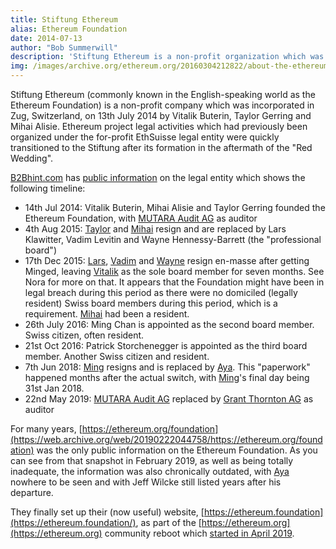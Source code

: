 ```yaml
---
title: Stiftung Ethereum
alias: Ethereum Foundation
date: 2014-07-13
author: "Bob Summerwill"
description: 'Stiftung Ethereum is a non-profit organization which was incorporated in Zug in July 2014.  It is more commonly known by its English name - the Ethereum Foundation.'
img: /images/archive.org/ethereum.org/20160304212822/about-the-ethereum-foundation.png
---
```


Stiftung Ethereum (commonly known in the English-speaking world as the Ethereum Foundation) is a non-profit company which was incorporated in Zug, Switzerland, on 13th July 2014 by Vitalik Buterin, Taylor Gerring and Mihai Alisie.  Ethereum project legal activities which had previously been organized under the for-profit EthSuisse legal entity were quickly transitioned to the Stiftung after its formation in the aftermath of the "Red Wedding".

[B2Bhint.com](https://b2bhint.com) has [public information](https://b2bhint.com/en/company/ch/stiftung-ethereum--CHE-292.124.800) on the legal entity which shows the following timeline:

* 14th Jul 2014: Vitalik Buterin, Mihai Alisie and Taylor Gerring founded the Ethereum Foundation, with [MUTARA Audit AG](https://mutara.ch/en/) as auditor
* 4th Aug 2015: [Taylor](/people/taylor-gerring/) and [Mihai](/people/mihai-alisie/) resign and are replaced by Lars Klawitter, Vadim Levitin and Wayne Hennessy-Barrett (the "professional board")
* 17th Dec 2015: [Lars](/people/lars-klawitter/), [Vadim](/people/vadim-levitin/) and [Wayne](/people/wayne-hennessy-barrett/) resign en-masse after getting Minged, leaving [Vitalik](/people/vitalik-buterin/) as the sole board member for seven months.  See Nora for more on that.  It appears that the Foundation might have been in legal breach during this period as there were no domiciled (legally resident) Swiss board members during this period, which is a requirement.  [Mihai](/people/mihai-alisie/) had been a resident.
* 26th July 2016: Ming Chan is appointed as the second board member. Swiss citizen, often resident.
* 21st Oct 2016: Patrick Storchenegger is appointed as the third board member. Another Swiss citizen and resident.
* 7th Jun 2018: [Ming](/people/ming-chan/) resigns and is replaced by [Aya](/people/aya-miyaguchi/).  This "paperwork" happened months after the actual switch, with [Ming](/people/ming-chan/)'s final day being 31st Jan 2018.
* 22nd May 2019: [MUTARA Audit AG](https://www.grantthornton.ch/en/) replaced by [Grant Thornton AG](https://www.grantthornton.ch/en/) as auditor

For many years, [https://ethereum.org/foundation](https://web.archive.org/web/20190222044758/https://ethereum.org/foundation) was the only public information on the Ethereum Foundation.  As you can see from that snapshot in February 2019, as well as being totally inadequate, the information was also chronically outdated, with [Aya](/people/aya-miyaguchi/) nowhere to be seen and with Jeff Wilcke still listed years after his departure.

They finally set up their (now useful) website, [https://ethereum.foundation](https://ethereum.foundation/), as part of the [https://ethereum.org](https://ethereum.org) community reboot which [started in April 2019](https://blog.ethereum.org/2019/04/30/beginning-a-new-ethereum-org).
